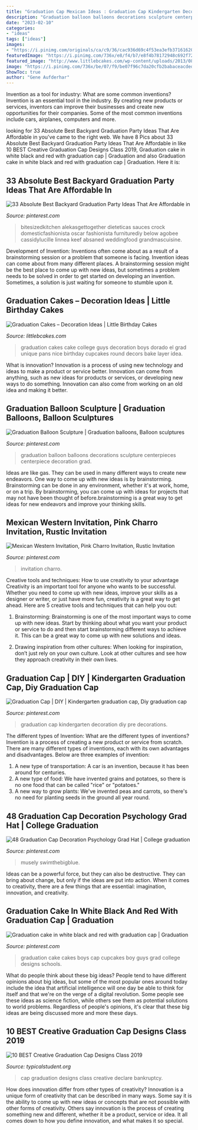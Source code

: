 ```yaml
---
title: "Graduation Cap Mexican Ideas : Graduation Cap Kindergarten Decoration Diy Pre Decorations"
description: "Graduation balloon balloons decorations sculpture centerpieces centerpiece decoration grad"
date: "2023-02-10"
categories:
- "ideas"
tags: ["ideas"]
images:
- "https://i.pinimg.com/originals/ca/c9/36/cac936d69c4f53ea3efb37161620fb0d.jpg"
featuredImage: "https://i.pinimg.com/736x/e8/f4/b7/e8f4b78172948c692f727abd15afda3d--red-and-black-graduation-cake-graduation-cake-ideas-for-boys-high-schools.jpg"
featured_image: "http://www.littlebcakes.com/wp-content/uploads/2013/08/Graduation-Cake-Pans.jpg"
image: "https://i.pinimg.com/736x/be/07/f9/be07f96c7da20cfb2babaceacded3deb.jpg"
ShowToc: true
author: "Gene Aufderhar"
---
```



Invention as a tool for industry: What are some common inventions?
Invention is an essential tool in the industry. By creating new products or services, inventors can improve their businesses and create new opportunities for their companies. Some of the most common inventions include cars, airplanes, computers and more.

	

		
looking for 33 Absolute Best Backyard Graduation Party Ideas That Are Affordable in you've came to the right web. We have 8 Pics about 33 Absolute Best Backyard Graduation Party Ideas That Are Affordable in like 10 BEST Creative Graduation Cap Designs Class 2019, Graduation cake in white black and red with graduation cap | Graduation and also Graduation cake in white black and red with graduation cap | Graduation. Here it is:
		
    
## 33 Absolute Best Backyard Graduation Party Ideas That Are Affordable In

<img loading=lazy src="https://i.pinimg.com/736x/bd/1e/fc/bd1efc3f92fa7d392ba73c4f22bad671.jpg" onerror="this.onerror=null;this.src='https://tse3.mm.bing.net/th?id=OIP.lPVqvTN67j8xni2fXzGJjgHaLG&amp;pid=15.1';" alt="33 Absolute Best Backyard Graduation Party Ideas That Are Affordable in">

_Source: pinterest.com_

>bitesizedkitchen alekasgettogether dieteticas sauces crock domesticfashionista oscar fashionista furniturediy below agobee cassidylucille linnea keef absaned weddingfood grandmascuisine. 

	

Development of Invention: Inventions often come about as a result of a brainstorming session or a problem that someone is facing.
Invention ideas can come about from many different places. A brainstorming session might be the best place to come up with new ideas, but sometimes a problem needs to be solved in order to get started on developing an invention. Sometimes, a solution is just waiting for someone to stumble upon it.

    
## Graduation Cakes – Decoration Ideas | Little Birthday Cakes

<img loading=lazy src="http://www.littlebcakes.com/wp-content/uploads/2013/08/Graduation-Cake-Pans.jpg" onerror="this.onerror=null;this.src='https://tse2.mm.bing.net/th?id=OIP.h7JsWafve_9TjcRMi4l70wHaJ4&amp;pid=15.1';" alt="Graduation Cakes – Decoration Ideas | Little Birthday Cakes">

_Source: littlebcakes.com_

>graduation cakes cake college guys decoration boys dorado el grad unique pans nice birthday cupcakes round decors bake layer idea. 

	

What is innovation?
Innovation is a process of using new technology and ideas to make a product or service better. Innovation can come from anything, such as new ideas for products or services, or developing new ways to do something. Innovation can also come from working on an old idea and making it better.

    
## Graduation Balloon Sculpture | Graduation Balloons, Balloon Sculptures

<img loading=lazy src="https://i.pinimg.com/originals/ca/c9/36/cac936d69c4f53ea3efb37161620fb0d.jpg" onerror="this.onerror=null;this.src='https://tse4.mm.bing.net/th?id=OIP.QhY-pSlY4fx6I7QYaWcPJQHaJ4&amp;pid=15.1';" alt="Graduation Balloon Sculpture | Graduation balloons, Balloon sculptures">

_Source: pinterest.com_

>graduation balloon balloons decorations sculpture centerpieces centerpiece decoration grad. 

	

Ideas are like gas. They can be used in many different ways to create new endeavors. One way to come up with new ideas is by brainstorming. Brainstorming can be done in any environment, whether it's at work, home, or on a trip. By brainstorming, you can come up with ideas for projects that may not have been thought of before.brainstorming is a great way to get ideas for new endeavors and improve your thinking skills.

    
## Mexican Western Invitation, Pink Charro Invitation, Rustic Invitation

<img loading=lazy src="https://i.pinimg.com/736x/82/ac/6b/82ac6b4926fa9b363b2d15ae0746f499.jpg" onerror="this.onerror=null;this.src='https://tse4.mm.bing.net/th?id=OIP.aLYTSQGYghWmH-xoVmIq0wHaF7&amp;pid=15.1';" alt="Mexican Western Invitation, Pink Charro Invitation, Rustic Invitation">

_Source: pinterest.com_

>invitation charro. 

	

Creative tools and techniques: How to use creativity to your advantage
Creativity is an important tool for anyone who wants to be successful. Whether you need to come up with new ideas, improve your skills as a designer or writer, or just have more fun, creativity is a great way to get ahead. Here are 5 creative tools and techniques that can help you out:
1. Brainstorming: Brainstorming is one of the most important ways to come up with new ideas. Start by thinking about what you want your product or service to do and then start brainstorming different ways to achieve it. This can be a great way to come up with new solutions and ideas.

2. Drawing inspiration from other cultures: When looking for inspiration, don’t just rely on your own culture. Look at other cultures and see how they approach creativity in their own lives.

    
## Graduation Cap | DIY | Kindergarten Graduation Cap, Diy Graduation Cap

<img loading=lazy src="https://i.pinimg.com/736x/be/07/f9/be07f96c7da20cfb2babaceacded3deb.jpg" onerror="this.onerror=null;this.src='https://tse4.mm.bing.net/th?id=OIP.DZ5RA4dVKhsFrtMlztwpowHaJ3&amp;pid=15.1';" alt="Graduation Cap | DIY | Kindergarten graduation cap, Diy graduation cap">

_Source: pinterest.com_

>graduation cap kindergarten decoration diy pre decorations. 

	

The different types of Invention: What are the different types of inventions?
Invention is a process of creating a new product or service from scratch. There are many different types of inventions, each with its own advantages and disadvantages. Below are three examples of invention:
1) A new type of transportation: A car is an invention, because it has been around for centuries. 
2) A new type of food: We have invented grains and potatoes, so there is no one food that can be called "rice" or "potatoes." 
3) A new way to grow plants: We've invented peas and carrots, so there's no need for planting seeds in the ground all year round.

    
## 48 Graduation Cap Decoration Psychology Grad Hat | College Graduation

<img loading=lazy src="https://i.pinimg.com/736x/02/67/cc/0267ccf57fdc13aff583e3861f6ca426.jpg" onerror="this.onerror=null;this.src='https://tse1.mm.bing.net/th?id=OIP.jxdkGI8M9IXHXTVVWeowSgHaJ3&amp;pid=15.1';" alt="48 Graduation Cap Decoration Psychology Grad Hat | College graduation">

_Source: pinterest.com_

>musely swimthebigblue. 

	

Ideas can be a powerful force, but they can also be destructive. They can bring about change, but only if the ideas are put into action. When it comes to creativity, there are a few things that are essential: imagination, innovation, and creativity.

    
## Graduation Cake In White Black And Red With Graduation Cap | Graduation

<img loading=lazy src="https://i.pinimg.com/736x/e8/f4/b7/e8f4b78172948c692f727abd15afda3d--red-and-black-graduation-cake-graduation-cake-ideas-for-boys-high-schools.jpg" onerror="this.onerror=null;this.src='https://tse4.mm.bing.net/th?id=OIP.p7fj8j8wpD7hN0omjodixQHaHa&amp;pid=15.1';" alt="Graduation cake in white black and red with graduation cap | Graduation">

_Source: pinterest.com_

>graduation cake cakes boys cap cupcakes boy guys grad college designs schools. 

	

What do people think about these big ideas?
People tend to have different opinions about big ideas, but some of the most popular ones around today include the idea that artificial intelligence will one day be able to think for itself and that we're on the verge of a digital revolution. Some people see these ideas as science fiction, while others see them as potential solutions to world problems. Regardless of people's opinions, it's clear that these big ideas are being discussed more and more these days.

    
## 10 BEST Creative Graduation Cap Designs Class 2019

<img loading=lazy src="https://typicalstudent.org/uploads/images/2019/05/graduation-cap-ideas-2019-07.jpg" onerror="this.onerror=null;this.src='https://tse3.mm.bing.net/th?id=OIP.U8w0Hwm5zs7FzPZ2a2FwqwHaJJ&amp;pid=15.1';" alt="10 BEST Creative Graduation Cap Designs Class 2019">

_Source: typicalstudent.org_

>cap graduation designs class creative declare bankruptcy. 

	

How does innovation differ from other types of creativity?
Innovation is a unique form of creativity that can be described in many ways. Some say it is the ability to come up with new ideas or concepts that are not possible with other forms of creativity. Others say innovation is the process of creating something new and different, whether it be a product, service or idea. It all comes down to how you define innovation, and what makes it so special.

